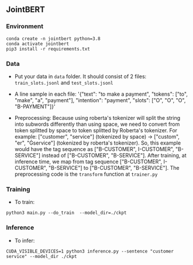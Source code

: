 ## JointBERT

### Environment
```
conda create -n jointbert python=3.8
conda activate jointbert
pip3 install -r requirements.txt
```

### Data

- Put your data in `data` folder. It should consist of 2 files: `train_slots.jsonl` and `test_slots.jsonl`
- A line sample in each file: 
'{"text": "to make a payment", "tokens": ["to", "make", "a", "payment"], "intention": "payment", "slots": ["O", "O", "O", "B-PAYMENT"]}'

- Preprocessing: Because using roberta's tokenizer will split the string into subwords differently than using space, we need to convert from token splitted by space to token splitted by Roberta's tokenizer. For example: ["customer",  "service"] (tokenized by space) -> ["custom", "er", "Ġservice"] (tokenized by roberta's tokenizer). So, this example would have the tag sequence as ["B-CUSTOMER", I-CUSTOMER", "B-SERVICE"] instead of ["B-CUSTOMER", "B-SERVICE"]. After training, at inference time, we map from tag sequence ["B-CUSTOMER", I-CUSTOMER", "B-SERVICE"] to ["B-CUSTOMER", "B-SERVICE"]. The preprocessing code is the `transform` function at `trainer.py`

### Training

- To train:
```
python3 main.py --do_train  --model_dir=./ckpt
```

### Inference

- To infer:
```
CUDA_VISIBLE_DEVICES=1 python3 inference.py --sentence "customer service" --model_dir ./ckpt
```
